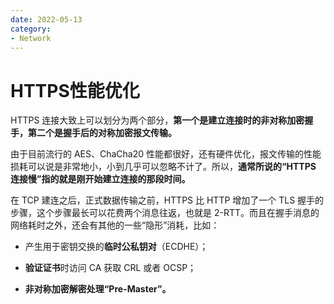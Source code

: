 ```yaml
---
date: 2022-05-13
category:
- Network
---
```


# HTTPS性能优化

HTTPS 连接大致上可以划分为两个部分，**第一个是建立连接时的非对称加密握手，第二个是握手后的对称加密报文传输。**

由于目前流行的 AES、ChaCha20 性能都很好，还有硬件优化，报文传输的性能损耗可以说是非常地小，小到几乎可以忽略不计了。所以，**通常所说的“HTTPS 连接慢”指的就是刚开始建立连接的那段时间。**

在 TCP 建连之后，正式数据传输之前，HTTPS 比 HTTP 增加了一个 TLS 握手的步骤，这个步骤最长可以花费两个消息往返，也就是 2-RTT。而且在握手消息的网络耗时之外，还会有其他的一些“隐形”消耗，比如：

- 产生用于密钥交换的**临时公私钥对**（ECDHE）；

- **验证证书**时访问 CA 获取 CRL 或者 OCSP；

- **非对称加密解密处理“Pre-Master”。**
